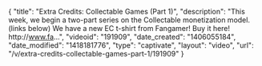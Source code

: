 {
    "title": "Extra Credits: Collectable Games (Part 1)",
    "description": "This week, we begin a two-part series on the Collectable monetization model. (links below) We have a new EC t-shirt from Fangamer! Buy it here! http:\/\/www.fa...",
    "videoid": "191909",
    "date_created": "1406055184",
    "date_modified": "1418181776",
    "type": "captivate",
    "layout": "video",
    "url": "\/v\/extra-credits-collectable-games-part-1\/191909"
}